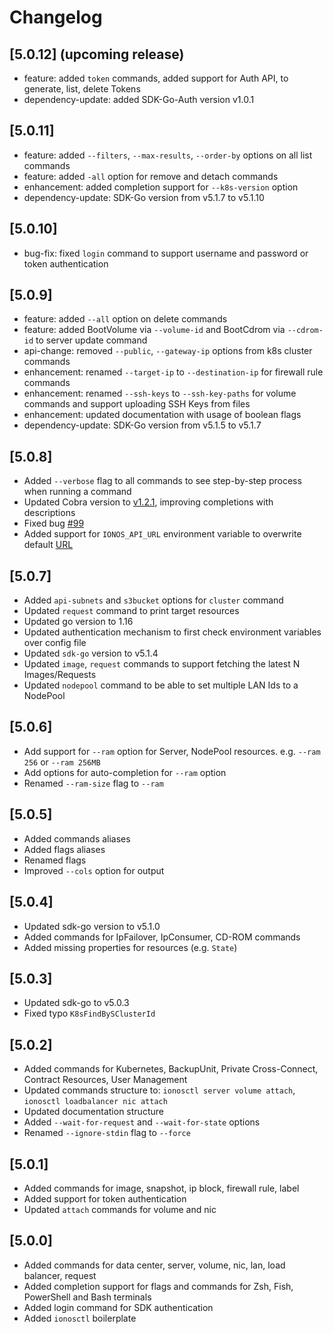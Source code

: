 # Changelog

## [5.0.12] (upcoming release)

- feature: added `token` commands, added support for Auth API, to generate, list, delete Tokens
- dependency-update: added SDK-Go-Auth version v1.0.1

## [5.0.11]

- feature: added `--filters`, `--max-results`, `--order-by` options on all list commands
- feature: added `-all` option for remove and detach commands
- enhancement: added completion support for `--k8s-version` option
- dependency-update: SDK-Go version from v5.1.7 to v5.1.10

## [5.0.10]

- bug-fix: fixed `login` command to support username and password or token authentication

## [5.0.9]

- feature: added `--all` option on delete commands
- feature: added BootVolume via `--volume-id` and BootCdrom via `--cdrom-id` to server update command
- api-change: removed `--public`, `--gateway-ip` options from k8s cluster commands
- enhancement: renamed `--target-ip` to `--destination-ip` for firewall rule commands
- enhancement: renamed `--ssh-keys` to `--ssh-key-paths` for volume commands and support uploading SSH Keys from files
- enhancement: updated documentation with usage of boolean flags
- dependency-update: SDK-Go version from v5.1.5 to v5.1.7

## [5.0.8]

- Added `--verbose` flag to all commands to see step-by-step process when running a command
- Updated Cobra version to [v1.2.1](https://github.com/spf13/cobra/releases/tag/v1.2.0), improving completions with descriptions
- Fixed bug [#99](https://github.com/ionos-cloud/ionosctl/issues/99)
- Added support for `IONOS_API_URL` environment variable to overwrite default [URL](https://api.ionos.com)

## [5.0.7]
 
- Added `api-subnets` and `s3bucket` options for `cluster` command
- Updated `request` command to print target resources
- Updated go version to 1.16
- Updated authentication mechanism to first check environment variables over config file
- Updated `sdk-go` version to v5.1.4
- Updated `image`, `request` commands to support fetching the latest N Images/Requests
- Updated `nodepool` command to be able to set multiple LAN Ids to a NodePool

## [5.0.6]

- Add support for `--ram` option for Server, NodePool resources. e.g. `--ram 256` or `--ram 256MB`
- Add options for auto-completion for `--ram` option
- Renamed `--ram-size` flag to `--ram`

## [5.0.5]

- Added commands aliases
- Added flags aliases
- Renamed flags
- Improved `--cols` option for output

## [5.0.4]

- Updated sdk-go version to v5.1.0
- Added commands for IpFailover, IpConsumer, CD-ROM commands
- Added missing properties for resources (e.g. `State`)

## [5.0.3]

- Updated sdk-go to v5.0.3
- Fixed typo `K8sFindBySClusterId`

## [5.0.2]

- Added commands for Kubernetes, BackupUnit, Private Cross-Connect, Contract Resources, User Management
- Updated commands structure to: `ionosctl server volume attach`, `ionosctl loadbalancer nic attach`
- Updated documentation structure
- Added `--wait-for-request` and `--wait-for-state` options
- Renamed `--ignore-stdin` flag to `--force`

## [5.0.1]

- Added commands for image, snapshot, ip block, firewall rule, label
- Added support for token authentication
- Updated `attach` commands for volume and nic

## [5.0.0]

- Added commands for data center, server, volume, nic, lan, load balancer, request
- Added completion support for flags and commands for Zsh, Fish, PowerShell and Bash terminals
- Added login command for SDK authentication
- Added `ionosctl` boilerplate
